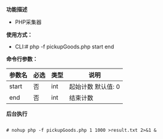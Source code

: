 **功能描述**
- PHP采集器


**使用方式：**
- CLI:# php -f pickupGoods.php start end


**命令行参数：** 

|参数名|必选|类型|说明|
|:----    |:---|:----- |-----   |
|start|否  |int |起始计数 默认值: 0 |
|end|否  |int |结束计数 |

**后台执行**

``` 

# nohup php -f pickupGoods.php 1 1000 >result.txt 2>&1 &

```
